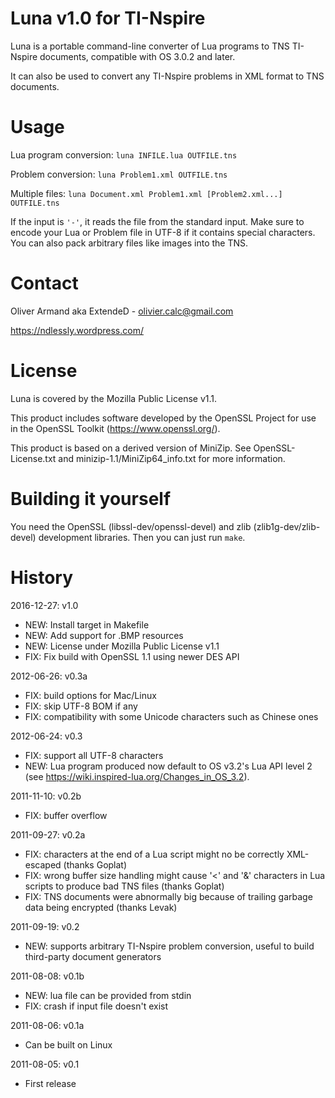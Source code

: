 Luna v1.0 for TI-Nspire
=======================

Luna is a portable command-line converter of Lua programs to TNS TI-Nspire
documents, compatible with OS 3.0.2 and later.

It can also be used to convert any TI-Nspire problems in XML format to TNS
documents.

Usage
=====

Lua program conversion:    `luna INFILE.lua OUTFILE.tns`

Problem conversion:        `luna Problem1.xml OUTFILE.tns`

Multiple files:            `luna Document.xml Problem1.xml [Problem2.xml...] OUTFILE.tns`

If the input is `'-'`, it reads the file from the standard input.
Make sure to encode your Lua or Problem file in UTF-8 if it contains special
characters. You can also pack arbitrary files like images into the TNS.

Contact
=======

Oliver Armand aka ExtendeD - olivier.calc@gmail.com

https://ndlessly.wordpress.com/

License
=======

Luna is covered by the Mozilla Public License v1.1.

This product includes software developed by the OpenSSL Project for use in the
OpenSSL Toolkit (https://www.openssl.org/).

This product is based on a derived version of MiniZip.
See OpenSSL-License.txt and minizip-1.1/MiniZip64\_info.txt for more
information.

Building it yourself
====================

You need the OpenSSL (libssl-dev/openssl-devel) and zlib (zlib1g-dev/zlib-devel)
development libraries. Then you can just run `make`.

History
=======

2016-12-27: v1.0
 * NEW: Install target in Makefile
 * NEW: Add support for .BMP resources
 * NEW: License under Mozilla Public License v1.1
 * FIX: Fix build with OpenSSL 1.1 using newer DES API

2012-06-26: v0.3a
 * FIX: build options for Mac/Linux
 * FIX: skip UTF-8 BOM if any
 * FIX: compatibility with some Unicode characters such as Chinese ones

2012-06-24: v0.3
 * FIX: support all UTF-8 characters
 * NEW: Lua program produced now default to OS v3.2's Lua API level 2 (see
        https://wiki.inspired-lua.org/Changes_in_OS_3.2).

2011-11-10: v0.2b
 * FIX: buffer overflow

2011-09-27: v0.2a
 * FIX: characters at the end of a Lua script might no be correctly XML-escaped
        (thanks Goplat)
 * FIX: wrong buffer size handling might cause '<' and '&' characters in Lua
        scripts to produce bad TNS files (thanks Goplat)
 * FIX: TNS documents were abnormally big because of trailing garbage data being
        encrypted (thanks Levak)

2011-09-19: v0.2
 * NEW: supports arbitrary TI-Nspire problem conversion, useful to build
        third-party document generators

2011-08-08: v0.1b
 * NEW: lua file can be provided from stdin
 * FIX: crash if input file doesn't exist

2011-08-06: v0.1a
 * Can be built on Linux

2011-08-05: v0.1
 * First release
